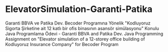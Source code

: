 # ElevatorSimulation-Garanti-Patika
Garanti BBVA ve Patika Dev. Becoder Programına Yönelik "Kodluyoruz Sigorta Şirketine ait 12 katlı bir ofis binasının asansör simülasyonu" Konulu Java Programlama Ödevi - Garanti BBVA and Patika Dev. Java Programming Assignment on "Elevator simulation of a 12-storey office building of Kodluyoruz Insurance Company" for Becoder Program 
